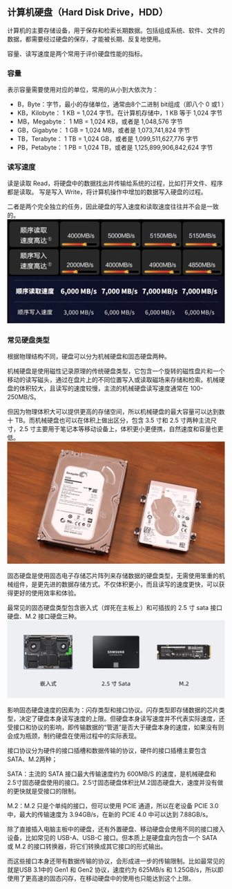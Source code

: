 ## 计算机硬盘（Hard Disk Drive，HDD）
计算机的主要存储设备，用于保存和检索长期数据。包括组成系统、软件、文件的数据，都需要经过硬盘的保存，才能被长期、反复地使用。

容量、读写速度是两个常用于评价硬盘性能的指标。

### 容量
表示容量需要使用对应的单位，常用的从小到大依次为：

* B，Byte：字节，最小的存储单位，通常由8个二进制 bit组成（即八个 0 或1 ）
* KB，Kilobyte： 1 KB = 1,024 字节。在计算机存储中，1 KB 等于 1,024 字节
* MB，Megabyte： 1 MB = 1,024 KB，或者是 1,048,576 字节
* GB，Gigabyte： 1 GB = 1,024 MB，或者是 1,073,741,824 字节
* TB，Terabyte： 1 TB = 1,024 GB，或者是 1,099,511,627,776 字节
* PB，Petabyte： 1 PB = 1,024 TB，或者是 1,125,899,906,842,624 字节

### 读写速度
读是读取 Read，将硬盘中的数据找出并传输给系统的过程，比如打开文件、程序都是读取。
写是写入 Write，将计算机操作中增加的数据写入硬盘的过程。

二者是两个完全独立的任务，因此硬盘的写入速度和读取速度往往并不会是一致的。
![](computer-hardware\speed.png)

### 常见硬盘类型
根据物理结构不同，硬盘可以分为机械硬盘和固态硬盘两种。

机械硬盘是使用磁性记录原理的传统硬盘类型，它包含一个旋转的磁性盘片和一个移动的读写磁头，通过在盘片上的不同位置写入或读取磁场来存储和检索。机械硬盘的体积较大，且读写的速度较慢，主流的机械硬盘读写速度通常在 100-250MB/S。

但因为物理体积大可以提供更高的存储空间，所以机械硬盘的最大容量可以达到数十 TB。而机械硬盘也可以在体积上做出区分，包含 3.5 寸和 2.5 寸两种主流尺寸，2.5 寸主要用于笔记本等移动设备上，体积更小更便携，自然速度和容量也更低。
![](computer-hardware\HDD.png)

固态硬盘是使用固态电子存储芯片阵列来存储数据的硬盘类型，无需使用笨重的机械组件，是更先进的数据存储方式。不仅体积更小，而且读写的速度更快，可以获得更好的使用效率和体验。

最常见的固态硬盘类型包含嵌入式（焊死在主板上）和可插拔的 2.5 寸 sata 接口硬盘、M.2 接口硬盘三种。
![](computer-hardware\SDD.png)

影响固态硬盘速度的因素为：闪存类型和接口协议。闪存类型即存储数据的芯片类型，决定了硬盘本身读写速度的上限。但硬盘本身读写速度并不代表实际速度，还受接口和协议的影响，即传输数据的“管道”是否大于硬盘本身的速度，如果没有则会成为瓶颈，制约硬盘在使用过程中的实际表现。

接口协议分为硬件的接口插槽和数据传输的协议，硬件的接口插槽主要包含 SATA、M.2两种；

SATA：主流的 SATA 接口最大传输速度约为 600MB/S 的速度，是机械硬盘和2.5寸固态硬盘使用的接口。2.5寸固态硬盘体积比M.2固态硬盘大，速度并没有做的更快就是受接口的限制。

M.2：M.2 只是个单纯的接口，但可以使用 PCIE 通道，所以在老设备 PCIE 3.0 中，最大的传输速度为 3.94GB/s，在新的 PCIE 4.0 中可以达到 7.88GB/s。

除了直接插入电脑主板中的硬盘，还有外置硬盘、移动硬盘会使用不同的接口接入设备，比如常见的 USB-A、USB-C 接口。但本质上是硬盘盒内包含一个 SATA 或 M.2 的接口转换器，将它们转换成其它接口的形式输出。

而这些接口本身还带有数据传输的协议，会形成进一步的传输限制。比如最常见的就是USB 3.1中的 Gen1 和 Gen2 协议，速度约为 625MB/s 和 1.25GB/s，所以即使用了更高速的固态闪存，在移动硬盘中的使用也只能达到这个上限。